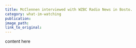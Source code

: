 ```yaml
---
title: McClennen interviewed with WZBC Radio News in Bosto.
category: what-im-watching
publication:
image_path:
link_to_original:
---
```

content here
